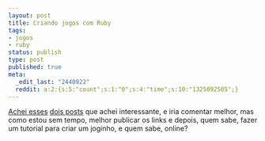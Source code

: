 ```yaml
---
layout: post
title: Criando jogos com Ruby
tags:
- jogos
- ruby
status: publish
type: post
published: true
meta:
  _edit_last: "2440922"
  reddit: a:2:{s:5:"count";s:1:"0";s:4:"time";s:10:"1325092505";}
---
```

[Achei esses](http://www.oreillynet.com/pub/a/ruby/2007/12/04/creating-games-in-ruby.html) [dois posts](http://www.oreillynet.com/pub/a/ruby/2007/12/18/creating-games-in-ruby-part-2.html) que achei interessante, e iria comentar melhor, mas como estou sem tempo, melhor publicar os links e depois, quem sabe, fazer um tutorial para criar um joginho, e quem sabe, online?
